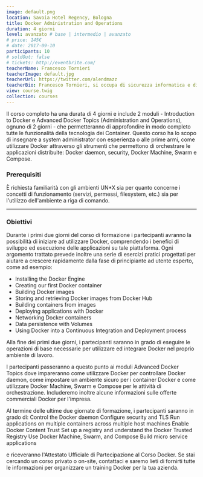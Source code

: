 ```yaml
---
image: default.png
location: Savoia Hotel Regency, Bologna
title: Docker Administration and Operations
duration: 4 giorni
level: avanzato # base | intermedio | avanzato
# price: 145€
# date: 2017-09-10
participants: 10
# soldOut: false
# tickets: http://eventbrite.com/
teacherName: Francesco Tornieri
teacherImage: default.jpg
teacherUrl: https://twitter.com/alendmazz
teacherBio: Francesco Tornieri, si occupa di sicurezza informatica e di sistemi open-source da oltre quindici anni. Ha pubblicato numerosi articoli su riviste come Linux Journal e Hakin9. E' autore del libro "Linux. Configurarlo al meglio". È membro dell’AIPSI (Associazione Italiana Professionisti Sicurezza Informatica). E' certificatore CAcert per certificati SSL. Ricopre la carica di assistente universitario presso l'Università Cattolica di Milano, cattedre di "Informatica 2" e "Sistemi operativi per le banche on-line". E' trainer certificato Docker.
view: course.twig
collection: courses
---
```


Il corso completo ha una durata di 4 giorni e include 2 moduli - Introduction to Docker e Advanced Docker Topics (Administration and Operations), ognuno di 2 giorni - che permetteranno di approfondire in modo completo tutte le funzionalità della tecnologia dei Container.
Questo corso ha lo scopo di insegnare a system administrator con esperienza o alle prime armi, come utilizzare Docker attraverso gli strumenti che permettono di orchestrare le applicazioni distribuite: Docker daemon, security, Docker Machine, Swarm e Compose.

### Prerequisiti

È richiesta familiarità con gli ambienti UN*X sia per quanto concerne i concetti di funzionamento (servizi, permessi, filesystem, etc.) sia per l'utilizzo dell'ambiente a riga di comando.

---

### Obiettivi

Durante i primi due giorni del corso di formazione i partecipanti avranno la possibilità di iniziare ad utilizzare Docker, comprendendo i benefici di sviluppo ed esecuzione delle applicazioni su tale piattaforma. Ogni argomento trattato prevede inoltre una serie di esercizi pratici progettati per aiutare a crescere rapidamente dalla fase di principiante ad utente esperto, come ad esempio:

- Installing the Docker Engine
- Creating our first Docker container
- Building Docker images
- Storing and retrieving Docker images from Docker Hub
- Building containers from images
- Deploying applications with Docker
- Networking Docker containers
- Data persistence with Volumes
- Using Docker into a Continuous Integration and Deployment process

Alla fine dei primi due giorni, i partecipanti saranno in grado di eseguire le operazioni di base necessarie per utilizzare ed integrare Docker nel proprio ambiente di lavoro.

I partecipanti passeranno a questo punto ai moduli Advanced Docker Topics dove impareranno come utilizzare Docker per controllare Docker daemon, come impostare un ambiente sicuro per i container Docker e come utilizzare Docker Machine, Swarm e Compose per le attività di orchestrazione. Includeremo inoltre alcune informazioni sulle offerte commerciali Docker per l'impresa.

Al termine delle ultime due giornate di formazione, i partecipanti saranno in grado di:
Control the Docker daemon
Configure security and TLS
Run applications on multiple containers across multiple host machines
Enable Docker Content Trust
Set up a registry and understand the Docker Trusted Registry
Use Docker Machine, Swarm, and Compose
Build micro service applications

e riceveranno l'Attestato Ufficiale di Partecipazione al Corso Docker.
Se stai cercando un corso privato o on-site, contattaci e saremo lieti di fornirti tutte le informazioni per organizzare un training Docker per la tua azienda.
